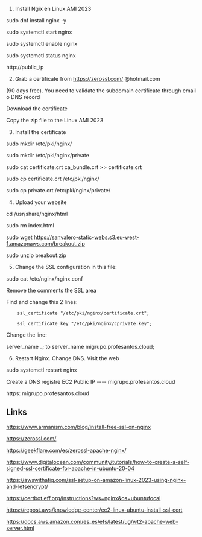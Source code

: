 1. Install Ngix en Linux AMI 2023

sudo dnf install nginx -y

sudo systemctl start nginx 

sudo systemctl enable nginx

sudo systemctl status nginx

http://public_ip


2. Grab a certificate from  https://zerossl.com/   @hotmail.com

(90 days free). You need to validate the subdomain certificate through email o DNS record

Download the certificate

Copy the zip file to the Linux AMI 2023


3. Install the certificate

sudo mkdir /etc/pki/nginx/

sudo mkdir /etc/pki/nginx/private

sudo cat certificate.crt ca_bundle.crt >> certificate.crt

sudo cp certificate.crt /etc/pki/nginx/

sudo cp private.crt /etc/pki/nginx/private/


4. Upload your website

cd /usr/share/nginx/html

sudo rm index.html

sudo wget https://sanvalero-static-webs.s3.eu-west-1.amazonaws.com/breakout.zip

sudo unzip breakout.zip


5. Change the SSL configuration in this file:

sudo cat /etc/nginx/nginx.conf

Remove the comments the SSL area

Find and change this 2 lines:

        ssl_certificate "/etc/pki/nginx/certificate.crt";

        ssl_certificate_key "/etc/pki/nginx/cprivate.key";

Change the line:

server_name _;   to       server_name migrupo.profesantos.cloud;



6. Restart Nginx. Change DNS. Visit the web

sudo systemctl restart nginx

Create a DNS registre EC2 Public IP ----  migrupo.profesantos.cloud

https: migrupo.profesantos.cloud


## Links
https://www.armanism.com/blog/install-free-ssl-on-nginx

https://zerossl.com/

https://geekflare.com/es/zerossl-apache-nginx/

https://www.digitalocean.com/community/tutorials/how-to-create-a-self-signed-ssl-certificate-for-apache-in-ubuntu-20-04

https://awswithatiq.com/ssl-setup-on-amazon-linux-2023-using-nginx-and-letsencrypt/

https://certbot.eff.org/instructions?ws=nginx&os=ubuntufocal

https://repost.aws/knowledge-center/ec2-linux-ubuntu-install-ssl-cert

https://docs.aws.amazon.com/es_es/efs/latest/ug/wt2-apache-web-server.html

